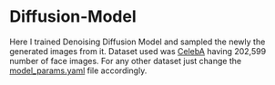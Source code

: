 # Diffusion-Model
Here I trained Denoising Diffusion Model and sampled the newly the generated images from it. Dataset used was [CelebA](https://mmlab.ie.cuhk.edu.hk/projects/CelebA.html) having 202,599 number of face images. For any other dataset just change the [model_params.yaml](model_params.yaml) file accordingly.
